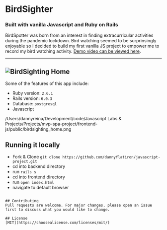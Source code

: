 # BirdSighter
### Built with vanilla Javascript and Ruby on Rails 

BirdSpotter was born from an interest in finding extracurricular activities during the pandemic lockdown. Bird watching seemed to be surprinsingly enjoyable so I decided to build my first vanilla JS project to empower me to record my bird watching activity. [Demo video can be viewed here](https://www.youtube.com/watch?v=ODzlbJ79Mmw). 

---
![BirdSighting Home](https://github.com/dannyflatiron/javascript-project/blob/master/frontend-js/public/bs_home.png?raw=true)
---

Some of the features of this app include:

* Ruby version: `2.6.1`
* Rails version: `6.0.3`
* Database: `postgresql`
* Javascript

/Users/dannyreina/Development/code/Javascript Labs & Projects/Projects/mvp-spa-project/frontend-js/public/birdsighting_home.png
## Running it locally
- Fork & Clone `git clone https://github.com/dannyflatiron/javascript-project.git`
- cd into backend directory
- run `rails s`
- cd into frontend directory
- run `open index.html`
- navigate to default browser
```

## Contributing
Pull requests are welcome. For major changes, please open an issue first to discuss what you would like to change.

## License
[MIT](https://choosealicense.com/licenses/mit/)
